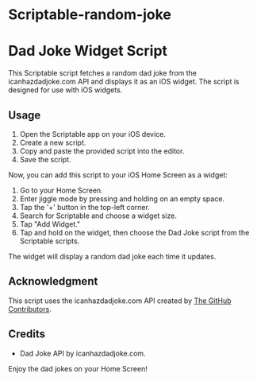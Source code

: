 # Scriptable-random-joke
# Dad Joke Widget Script

This Scriptable script fetches a random dad joke from the icanhazdadjoke.com API and displays it as an iOS widget. The script is designed for use with iOS widgets.

## Usage

1. Open the Scriptable app on your iOS device.
2. Create a new script.
3. Copy and paste the provided script into the editor.
4. Save the script.

Now, you can add this script to your iOS Home Screen as a widget:

1. Go to your Home Screen.
2. Enter jiggle mode by pressing and holding on an empty space.
3. Tap the '+' button in the top-left corner.
4. Search for Scriptable and choose a widget size.
5. Tap "Add Widget."
6. Tap and hold on the widget, then choose the Dad Joke script from the Scriptable scripts.

The widget will display a random dad joke each time it updates.

## Acknowledgment

This script uses the icanhazdadjoke.com API created by [The GitHub Contributors](https://github.com/icanhazdadjoke).

## Credits

- Dad Joke API by icanhazdadjoke.com.

Enjoy the dad jokes on your Home Screen!
